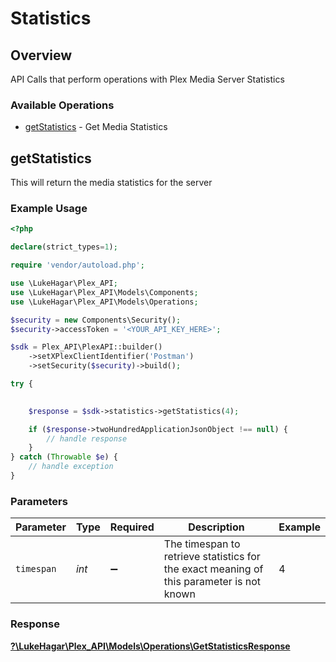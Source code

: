 # Statistics


## Overview

API Calls that perform operations with Plex Media Server Statistics


### Available Operations

* [getStatistics](#getstatistics) - Get Media Statistics

## getStatistics

This will return the media statistics for the server

### Example Usage

```php
<?php

declare(strict_types=1);

require 'vendor/autoload.php';

use \LukeHagar\Plex_API;
use \LukeHagar\Plex_API\Models\Components;
use \LukeHagar\Plex_API\Models\Operations;

$security = new Components\Security();
$security->accessToken = '<YOUR_API_KEY_HERE>';

$sdk = Plex_API\PlexAPI::builder()
    ->setXPlexClientIdentifier('Postman')
    ->setSecurity($security)->build();

try {
    

    $response = $sdk->statistics->getStatistics(4);

    if ($response->twoHundredApplicationJsonObject !== null) {
        // handle response
    }
} catch (Throwable $e) {
    // handle exception
}
```

### Parameters

| Parameter                                                                                 | Type                                                                                      | Required                                                                                  | Description                                                                               | Example                                                                                   |
| ----------------------------------------------------------------------------------------- | ----------------------------------------------------------------------------------------- | ----------------------------------------------------------------------------------------- | ----------------------------------------------------------------------------------------- | ----------------------------------------------------------------------------------------- |
| `timespan`                                                                                | *int*                                                                                     | :heavy_minus_sign:                                                                        | The timespan to retrieve statistics for<br/>the exact meaning of this parameter is not known<br/> | 4                                                                                         |


### Response

**[?\LukeHagar\Plex_API\Models\Operations\GetStatisticsResponse](../../Models/Operations/GetStatisticsResponse.md)**

